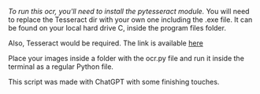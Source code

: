 *To run this ocr, you'll need to install the pytesseract module.*
You will need to replace the Tesseract dir with your own one including the .exe file. It can be found on your local hard drive C, inside the program files folder.

Also, Tesseract would be required. The link is available [here](https://github.com/tesseract-ocr/tesseract/releases/download/5.5.0/tesseract-ocr-w64-setup-5.5.0.20241111.exe)

Place your images inside a folder with the ocr.py file and run it inside the terminal as a regular Python file.

This script was made with ChatGPT with some finishing touches.
